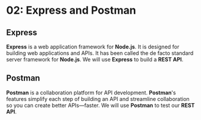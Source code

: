 # 02: Express and Postman

## Express

**Express** is a web application framework for **Node.js**. It is designed for building web applications and APIs. It has been called the de facto standard server framework for **Node.js**. We will use **Express** to build a **REST API**.

## Postman

**Postman** is a collaboration platform for API development. **Postman**'s features simplify each step of building an API and streamline collaboration so you can create better APIs—faster. We will use **Postman** to test our **REST API**.